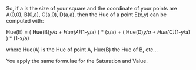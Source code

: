 So, if a is the size of your square and the coordinate of your points are A(0,0), B(0,a), C(a,0), D(a,a), then the Hue of a point E(x,y) can be computed with:

Hue(E) = ( Hue(B)*y/a + Hue(A)*(1-y/a) ) * (x/a)  +  ( Hue(D)*y/a + Hue(C)*(1-y/a) ) * (1-x/a)

where Hue(A) is the Hue of point A, Hue(B) the Hue of B, etc...

You apply the same formulae for the Saturation and Value.

